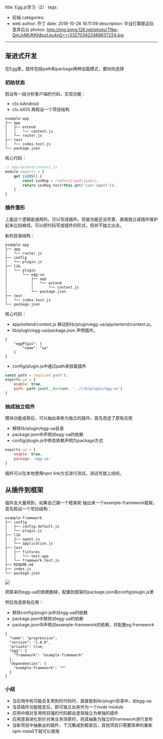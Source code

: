 title: Egg.js学习（2）
tags:
  - 前端
categories:
  - web
author: 乔丁
date: 2018-10-26 16:11:09
description: 毕设打算那这玩意弄后台
photos: http://img.bimg.126.net/photo/TNw-QmJvMUKKh8ozLku4xQ==/332703422488837224.jpg
---
## 渐进式开发
在Egg里，插件包括path和package两种加载模式，要如何选择

### 初始状态
假设有一段分析客户端的代码，实现功能：
- ctx.isAndroid
- ctx.isIOS
再假设一个项目结构
```
example-app
├── app
│   ├── extend
│   │   └── context.js
│   └── router.js
├── test
│   └── index.test.js
└── package.json
```
核心代码：
```javascript
// app/extend/context.js
module.exports = {
    get isIOS() {
        const iosReg = /iphone|ipad|ipod/i;
        return iosReg.test(this.get('user-agent'));
    }
}
```

### 插件雏形
上面这个逻辑是通用的，可以写成插件。但是功能还没完善，直接独立成插件维护起来比较麻烦。可以把代码写成插件的形式，但并不独立出去。

新的目录结构：
```
example-app
├── app
│   └── router.js
├── config
│   └── plugin.js
├── lib
│   └── plugin
│       └── egg-ua
│           ├── app
│           │   └── extend
│           │       └── context.js
│           └── package.json
├── test
│   └── index.test.js
└── package.json
```

核心代码：
- app/extend/context.js 移动到lib/plugin/egg-ua/app/extend/context.js。
- lib/plugin/egg-ua/package.json 声明插件。

```
{
    "eggPlgin": {
        "name": "ua"
    }
}
```
- config/plugin.js中通过path来挂载插件
```javascript
const path = require('path');
exports.ua = {
    enable: true,
    path: path.join(__dirname, '../lib/plugin/egg-ua')
}
```

### 抽成独立组件
模块功能成熟后，可以抽出来称为独立的插件。首先改造了原有应用
- 移除lib/plugin/egg-ua目录
- package.json中声明对egg-ua的依赖
- config/plugin.js中修改依赖声明为package方式
```javascript
exports.ua = {
    enable: true,
    package: 'egg-ua'
}
```
插件可以在本地使用npm link方式进行测试，测试号就上线呗。

## 从插件到框架
插件会大量用到，如果自己搞一个框架呢
抽出来一个example-framework框架，首先假设一个项目结构：
```
example-framework
├── config
│   ├── config.default.js
│   └── plugin.js
├── lib
│   ├── agent.js
│   └── application.js
├── test
│   ├── fixtures
│   │   └── test-app
│   └── framework.test.js
├── README.md
├── index.js
└── package.json
```

<img src="http://p7wm7amg2.bkt.clouddn.com/between.png">

把原来的egg-ua的依赖删掉，配置到框架的package.json和config/plugin.js里

然后改造原有应用：
- 移除config/plugin.js中对egg-ua的依赖
- package.json中移除对egg-ua的依赖
- package.json中声明对example-framework的依赖，并配置eg.framework

```
{
  "name": "progressive",
  "version": "1.0.0",
  "private": true,
  "egg": {
    "framework": "example-framework"
  },
  "dependencies": {
    "example-framework": "*"
  }
}
```

### 小结
- 当应用中有可能会复用到的代码时，直接放到lib/plugin目录中，如egg-ua
- 当该插件功能稳定后，即可独立出来作为一个node module
- 应用中相对复用性较强的代码都会逐渐独立为单独的插件
- 应用逐渐进化到针对某业务场景时，将其抽象为独立的framework进行发布
- 当新项目中抽象出的插件，下沉集成到框架后，其他项目只需要简单的重新npm install下就可以使用